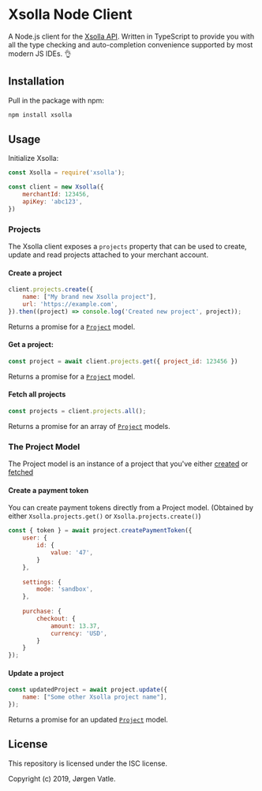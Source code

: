 # Xsolla Node Client

A Node.js client for the [Xsolla API](https://developers.xsolla.com/api/). Written in TypeScript to provide you with
all the type checking and auto-completion convenience supported by most modern JS IDEs. 👌

## Installation
Pull in the package with npm:
```bash
npm install xsolla
```

## Usage

Initialize Xsolla:
```js
const Xsolla = require('xsolla');

const client = new Xsolla({
    merchantId: 123456,
    apiKey: 'abc123',
})
```

### Projects
The Xsolla client exposes a `projects` property that can be used to create, update and read projects attached to your
merchant account. 

#### Create a project
```js
client.projects.create({
    name: ["My brand new Xsolla project"],
    url: 'https://example.com',
}).then((project) => console.log('Created new project', project));
```
Returns a promise for a [`Project`](#the-project-model) model.

#### Get a project:
```js
const project = await client.projects.get({ project_id: 123456 })
```
Returns a promise for a [`Project`](#the-project-model) model.

#### Fetch all projects
```js
const projects = client.projects.all();
```
Returns a promise for an array of [`Project`](#the-project-model) models.

### The Project Model
The Project model is an instance of a project that you've either [created](#create-a-project) or
 [fetched](#get-a-project)
 
#### Create a payment token
You can create payment tokens directly from a Project model. 
(Obtained by either `Xsolla.projects.get()` or `Xsolla.projects.create()`)
 ```js
 const { token } = await project.createPaymentToken({
     user: {
         id: {
             value: '47',
         }
     },
     
     settings: {
         mode: 'sandbox',
     },
    
     purchase: {
         checkout: {
             amount: 13.37,
             currency: 'USD',
         }
     }
 });
```

#### Update a project
```js
const updatedProject = await project.update({
    name: ["Some other Xsolla project name"],
});
```
Returns a promise for an updated [`Project`](#the-project-model) model.
 

## License
This repository is licensed under the ISC license.

Copyright (c) 2019, Jørgen Vatle.
